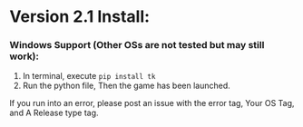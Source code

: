 # Version 2.1 Install:

### Windows Support (Other OSs are not tested but may still work):
1. In terminal, execute `pip install tk`
2. Run the python file, Then the game has been launched.

If you run into an error, please post an issue with the error tag, Your OS Tag, and A Release type tag.

